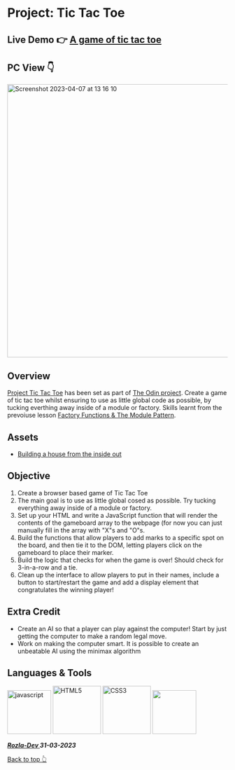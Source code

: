 # Project: Tic Tac Toe

## Live Demo :point_right: <a href="https://curveservices.github.io/tic-tac-toe/">A game of tic tac toe</a>

## PC View :point_down:
<img width="624" alt="Screenshot 2023-04-07 at 13 16 10" src="https://user-images.githubusercontent.com/101556296/230607326-48a15036-69c6-4089-bd16-f36d493116e0.png">

## Overview

<a href="">Project Tic Tac Toe</a> has been set as part of <a href="https://www.theodinproject.com/">The Odin project</a>. Create a game of tic tac toe whilst ensuring to use as little global code as possible, by tucking everthing away inside of a module or factory. Skills learnt from the prevoiuse lesson <a href="https://www.theodinproject.com/lessons/node-path-javascript-factory-functions-and-the-module-pattern">Factory Functions & The Module Pattern</a>.

## Assets

- <a href="https://www.ayweb.dev/blog/building-a-house-from-the-inside-out#restrictive">Building a house from the inside out</a> 

## Objective

1. Create a browser based game of Tic Tac Toe
2. The main goal is to use as little global cosed as possible. Try tucking everything away inside of a module or factory.
3. Set up your HTML and write a JavaScript function that will render the contents of the gameboard array to the webpage (for now you can just manually fill in the array with "X"s and "O"s.
4. Build the functions that allow players to add marks to a specific spot on the board, and then tie it to the DOM, letting players click on the gameboard to place their marker.
5. Build the logic that checks for when the game is over! Should check for 3-in-a-row and a tie.
6. Clean up the interface to allow players to put in their names, include a button to start/restart the game and add a display element that congratulates the winning player!

## Extra Credit

- Create an AI so that a player can play against the computer!
Start by just getting the computer to make a random legal move.
- Work on making the computer smart. It is possible to create an unbeatable AI using the minimax algorithm

## Languages & Tools

<img width="100" alt="javascript" src="https://cdn.jsdelivr.net/gh/devicons/devicon/icons/javascript/javascript-original.svg" /> <img width="110" alt="HTML5" src="https://cdn.jsdelivr.net/gh/devicons/devicon/icons/html5/html5-plain-wordmark.svg" /> <img width="110" alt="CSS3" src="https://cdn.jsdelivr.net/gh/devicons/devicon/icons/css3/css3-plain-wordmark.svg" /> <img width="100" src="https://cdn.jsdelivr.net/gh/devicons/devicon/icons/git/git-original.svg" />
          
          
          


***<a href="https://twitter.com/Crypto_Rozla"> Rozla-Dev </a> 31-03-2023***

[Back to top 👆](#project-tic-tac-toe)
